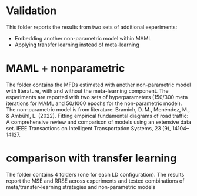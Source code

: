 # Validation

This folder reports the results from two sets of additional experiments: 
- Embedding another non-parametric model within MAML
- Applying transfer learning instead of meta-learning

# MAML + nonparametric
The folder contains the MFDs estimated with another non-parametric model with literature, with and without the meta-learning component. The esperiments are reported with two sets of hyperparameters (150/300 meta iterations for MAML and 50/1000 epochs for the non-parametric model). The non-parametric model is from literature: Bramich, D. M., Menéndez, M., & Ambühl, L. (2022). Fitting empirical fundamental diagrams of road traffic: A comprehensive review and comparison of models using an extensive data set. IEEE Transactions on Intelligent Transportation Systems, 23 (9), 14104–14127.

# comparison with transfer learning
The folder contains 4 folders (one for each LD configuration). The results report the MSE and RRSE across experiments and tested combinations of meta/transfer-learning strategies and non-parametric models